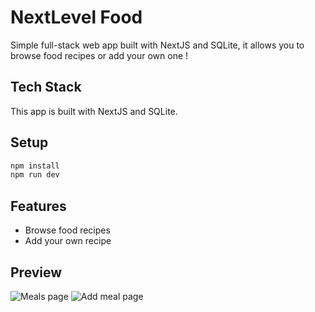 # NextLevel Food

Simple full-stack web app built with NextJS and SQLite, it allows you to browse food recipes or add your own one !

## Tech Stack

This app is built with NextJS and SQLite.

## Setup

```bash
npm install
npm run dev
```

## Features

- Browse food recipes
- Add your own recipe

## Preview

![Meals page](https://i.ibb.co/TPhw02R/Screenshot-26-7-2024-203238-localhost.jpg)
![Add meal page](https://i.ibb.co/crMgCn6/Screenshot-26-7-2024-20339-localhost.jpg)
